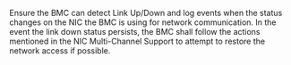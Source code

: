 Ensure the BMC can detect Link Up/Down and log events when the status changes
on the NIC the BMC is using for network communication.  In the event the link
down status persists, the BMC shall follow the actions mentioned in the NIC
Multi-Channel Support to attempt to restore the network access if possible.
